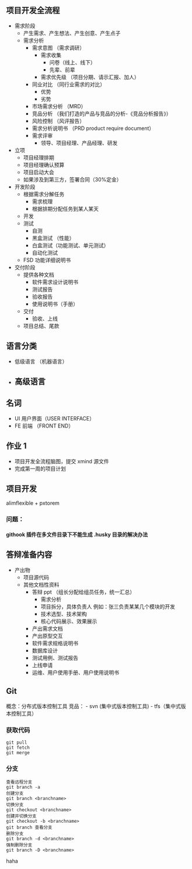 ## 项目开发全流程

- 需求阶段
  - 产生需求、产生想法、产生创意、产生点子
  - 需求分析
    - 需求意图 （需求调研）
      - 需求收集
        - 问卷（线上、线下）
        - 先辈、前辈
      - 需求优先级 （项目分期、请示汇报、加人）
    - 同业对比 （同行业需求的对比）
      - 优势
      - 劣势
    - 市场需求分析 （MRD）
    - 竞品分析 （我们打造的产品与竞品的分析-《竞品分析报告》）
    - 风险控制 （风评报告）
    - 需求分析说明书 （PRD product require document）
    - 需求评审
      - 领导、项目经理、产品经理、研发
- 立项
  - 项目经理排期
  - 项目经理确认预算
  - 项目启动大会
  - 如果涉及到第三方，签署合同（30%定金）
- 开发阶段
  - 根据需求分解任务
    - 需求梳理
    - 根据排期分配任务到某人某天
  - 开发
  - 测试
    - 自测
    - 黑盒测试 （性能）
    - 白盒测试（功能测试、单元测试）
    - 自动化测试
  - FSD 功能详细说明书
- 交付阶段
  - 提供各种文档
    - 软件需求设计说明书
    - 测试报告
    - 验收报告
    - 使用说明书（手册）
  - 交付
    - 验收、上线
  - 项目总结、尾款

## 语言分类

- 低级语言 （机器语言）
- 高级语言
  -

## 名词

- UI 用户界面（USER INTERFACE）
- FE 前端 （FRONT END）

## 作业 1

- 项目开发全流程脑图，提交 xmind 源文件
- 完成第一周的项目计划

## 项目开发

alimflexible + pxtorem

### 问题：

#### githook 插件在多文件目录下不能生成 .husky 目录的解决办法

## 答辩准备内容

- 产出物
  - 项目源代码
  - 其他文档性资料
    - 答辩 ppt （组长分配给组员任务，统一汇总）
      - 需求分析
      - 项目拆分，具体负责人 例如：张三负责某某几个模块的开发
      - 技术选型、技术架构
      - 核心代码展示、效果展示
    - 产出需求文档
    - 产出原型交互
    - 软件需求规格说明书
    - 数据库设计
    - 测试用例、测试报告
    - 上线申请
    - 运维、用户使用手册、用户使用说明书

## Git

概念：分布式版本控制工具
竞品： - svn (集中式版本控制工具) - tfs（集中式版本控制工具）

### 获取代码

```shell
git pull
git fetch
git merge
```

### 分支

```shell
查看远程分支
git branch -a
创建分支
git branch <branchname>
切换分支
git checkout <branchname>
创建并切换分支
git checkout -b <branchname>
git branch 查看分支
删除分支
git branch -d <branchname>
强制删除分支
git branch -D <branchname>
```

haha
